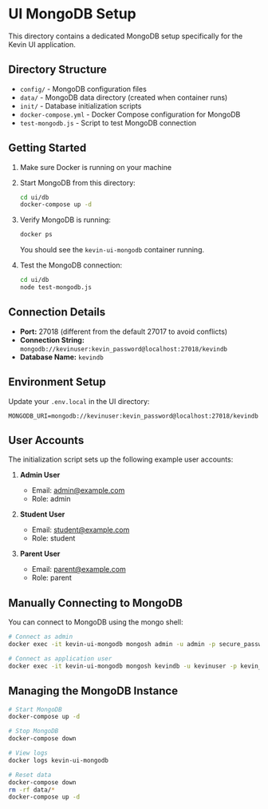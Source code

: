 # UI MongoDB Setup

This directory contains a dedicated MongoDB setup specifically for the Kevin UI application.

## Directory Structure

- `config/` - MongoDB configuration files
- `data/` - MongoDB data directory (created when container runs)
- `init/` - Database initialization scripts
- `docker-compose.yml` - Docker Compose configuration for MongoDB
- `test-mongodb.js` - Script to test MongoDB connection

## Getting Started

1. Make sure Docker is running on your machine

2. Start MongoDB from this directory:
   ```bash
   cd ui/db
   docker-compose up -d
   ```

3. Verify MongoDB is running:
   ```bash
   docker ps
   ```
   You should see the `kevin-ui-mongodb` container running.

4. Test the MongoDB connection:
   ```bash
   cd ui/db
   node test-mongodb.js
   ```

## Connection Details

- **Port:** 27018 (different from the default 27017 to avoid conflicts)
- **Connection String:** `mongodb://kevinuser:kevin_password@localhost:27018/kevindb`
- **Database Name:** `kevindb`

## Environment Setup

Update your `.env.local` in the UI directory:

```
MONGODB_URI=mongodb://kevinuser:kevin_password@localhost:27018/kevindb
```

## User Accounts

The initialization script sets up the following example user accounts:

1. **Admin User**
   - Email: admin@example.com
   - Role: admin

2. **Student User**
   - Email: student@example.com
   - Role: student

3. **Parent User**
   - Email: parent@example.com
   - Role: parent

## Manually Connecting to MongoDB

You can connect to MongoDB using the mongo shell:

```bash
# Connect as admin
docker exec -it kevin-ui-mongodb mongosh admin -u admin -p secure_password

# Connect as application user
docker exec -it kevin-ui-mongodb mongosh kevindb -u kevinuser -p kevin_password
```

## Managing the MongoDB Instance

```bash
# Start MongoDB
docker-compose up -d

# Stop MongoDB
docker-compose down

# View logs
docker logs kevin-ui-mongodb

# Reset data
docker-compose down
rm -rf data/*
docker-compose up -d
``` 